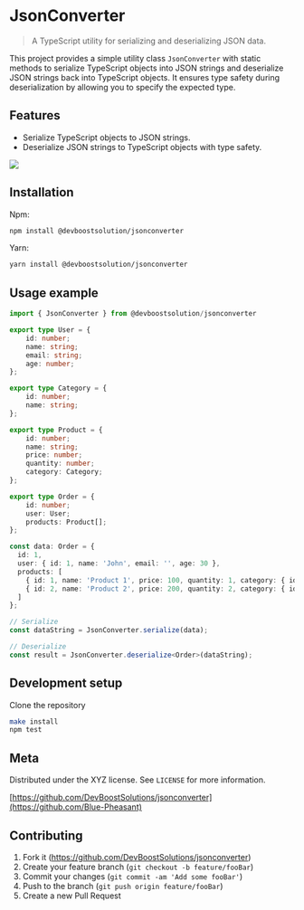 # JsonConverter
> A TypeScript utility for serializing and deserializing JSON data. 

This project provides a simple utility class `JsonConverter` with static methods to serialize TypeScript objects into JSON strings and deserialize JSON strings back into TypeScript objects. It ensures type safety during deserialization by allowing you to specify the expected type.

## Features

- Serialize TypeScript objects to JSON strings.
- Deserialize JSON strings to TypeScript objects with type safety.


![](header.png)

## Installation

Npm: 
```sh
npm install @devboostsolution/jsonconverter
```

Yarn:

```sh
yarn install @devboostsolution/jsonconverter
```

## Usage example
```typescript
import { JsonConverter } from @devboostsolution/jsonconverter

export type User = {
    id: number;
    name: string;
    email: string;
    age: number;
};

export type Category = {
    id: number;
    name: string;
};

export type Product = {
    id: number;
    name: string;
    price: number;
    quantity: number;
    category: Category;
};

export type Order = {
    id: number;
    user: User;
    products: Product[];
};

const data: Order = {
  id: 1,
  user: { id: 1, name: 'John', email: '', age: 30 },
  products: [
    { id: 1, name: 'Product 1', price: 100, quantity: 1, category: { id: 1, name: 'Category 1' } },
    { id: 2, name: 'Product 2', price: 200, quantity: 2, category: { id: 2, name: 'Category 2' } }
  ]
};

// Serialize
const dataString = JsonConverter.serialize(data);

// Deserialize
const result = JsonConverter.deserialize<Order>(dataString);
```

## Development setup
Clone the repository 

```sh
make install
npm test
```



## Meta

Distributed under the XYZ license. See ``LICENSE`` for more information.

[https://github.com/DevBoostSolutions/jsonconverter](https://github.com/Blue-Pheasant)

## Contributing

1. Fork it (<https://github.com/DevBoostSolutions/jsonconverter>)
2. Create your feature branch (`git checkout -b feature/fooBar`)
3. Commit your changes (`git commit -am 'Add some fooBar'`)
4. Push to the branch (`git push origin feature/fooBar`)
5. Create a new Pull Request

<!-- Markdown link & img dfn's -->
[npm-image]: https://img.shields.io/npm/v/datadog-metrics.svg?style=flat-square
[npm-url]: https://npmjs.org/package/datadog-metrics
[npm-downloads]: https://img.shields.io/npm/dm/datadog-metrics.svg?style=flat-square
[travis-image]: https://img.shields.io/travis/dbader/node-datadog-metrics/master.svg?style=flat-square
[travis-url]: https://travis-ci.org/dbader/node-datadog-metrics
[wiki]: https://github.com/yourname/yourproject/wiki
